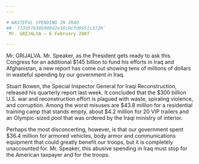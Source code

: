 ```yaml
---
---

# WASTEFUL SPENDING IN IRAQ
## `713d57b38b900d2e18c0cfd9651c3720`
`Mr. GRIJALVA — 6 February 2007`

---
```



Mr. GRIJALVA. Mr. Speaker, as the President gets ready to ask this 
Congress for an additional $145 billion to fund his efforts in Iraq and 
Afghanistan, a new report has come out showing tens of millions of 
dollars in wasteful spending by our government in Iraq.

Stuart Bowen, the Special Inspector General for Iraqi Reconstruction, 
released his quarterly report last week. It concluded that the $300 
billion U.S. war and reconstruction effort is plagued with waste, 
spiraling violence, and corruption. Among the worst misuses are $43.8 
million for a residential training camp that stands empty, about $4.2 
million for 20 VIP trailers and an Olympic-sized pool that was ordered 
by the Iraqi ministry of interior.

Perhaps the most disconcerting, however, is that our government spent 
$36.4 million for armored vehicles, body armor and communications 
equipment that could greatly benefit our troops, but it is completely 
unaccounted for. Mr. Speaker, this abusive spending in Iraq must stop 
for the American taxpayer and for the troops.
